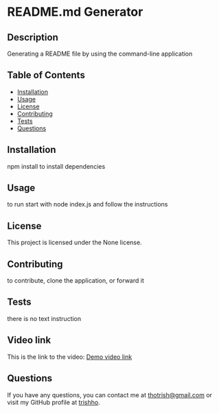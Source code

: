# README.md Generator



## Description
Generating a README file by using the command-line application

## Table of Contents
- [Installation](#installation)
- [Usage](#usage)
- [License](#license)
- [Contributing](#contributing)
- [Tests](#tests)
- [Questions](#questions)

## Installation
npm install to install dependencies

## Usage
to run start with node index.js and follow the instructions

## License
This project is licensed under the None license.

## Contributing
to contribute, clone the application, or forward it

## Tests
there is no text instruction

## Video link
This is the link to the video: [Demo video link](https://youtu.be/q3rCLYiyMPM)

## Questions
If you have any questions, you can contact me at [thotrish@gmail.com](mailto:thotrish@gmail.com) or visit my GitHub profile at [trishho](https://github.com/trishho).
